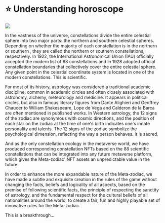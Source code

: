 # ⭐ Understanding horoscope

![](../.gitbook/assets/白皮书2.png)

In the vastness of the universe, constellations divide the entire celestial sphere into two major parts: the northern and southern celestial spheres. Depending on whether the majority of each constellation is in the northern or southern , they are called the northern or southern constellations, respectively. In 1922, the International Astronomical Union (IAU) officially accepted the modern list of 88 constellations and in 1928 adopted official constellation boundaries that collectively cover the entire celestial sphere. Any given point in the celestial coordinate system is located in one of the modern constellations. This is scientific.

For most of its history, astrology was considered a traditional academic discipline, common in academic circles and often closely associated with astronomy, alchemy, meteorology and medicine. It appears in political circles, but also in famous literary figures from Dante Alighieri and Geoffrey Chaucer to William Shakespeare, Lope de Vega and Calderon de la Barca are often mentioned in published works. In Western astrology, the 12 signs of the zodiac are synonymous with cosmic directions, and the position of each star on the zodiac at the time of one's birth indicates one's innate personality and talents. The 12 signs of the zodiac symbolize the psychological dimension, reflecting the way a person behaves. It is sacred.

And as the only constellation ecology in the metaverse world, we have produced corresponding constellation NFTs based on the 88 scientific constellations that can be integrated into any future metaverse platform, which gives the Meta-zodiac' NFT assets an unpredictable value in the future.

In order to enhance the more expandable nature of the Meta-zodiac, we have made a subtle and exquisite creation in the rules of the game without changing the facts, beliefs and logicality of all aspects, based on the premise of following scientific facts, the principle of respecting the sanctity of astrology, and the fundamental respect for the cultural beliefs of all nationalities around the world, to create a fair, fun and highly playable set of innovative rules for the Meta-zodiac.

This is a breakthrough...

